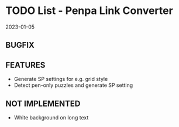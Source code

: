 # TODO List - Penpa Link Converter
2023-01-05

## BUGFIX

## FEATURES
* Generate SP settings for e.g. grid style
* Detect pen-only puzzles and generate SP setting
  
## NOT IMPLEMENTED
* White background on long text


